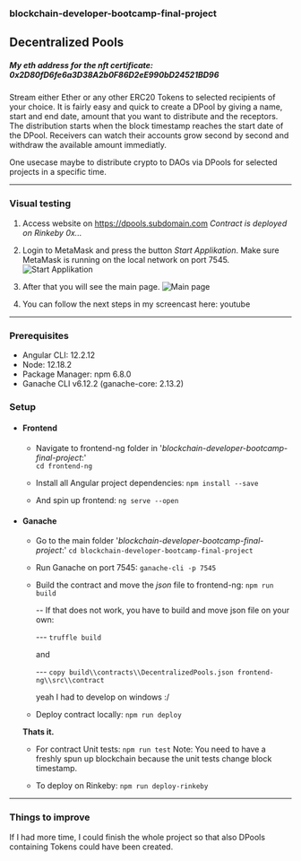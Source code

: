 ### blockchain-developer-bootcamp-final-project

## Decentralized Pools
##### My eth address for the nft certificate:  0x2D80fD6fe6a3D38A2b0F86D2eE990bD24521BD96

Stream either Ether or any other ERC20 Tokens to selected recipients of your choice. It is fairly easy and quick to create a DPool by giving a name, start and end date, amount that you want to distribute and the receptors. The distribution starts when the block timestamp reaches the start date of the DPool. Receivers can watch their accounts grow second by second and withdraw the available amount immediatly.

One usecase maybe to distribute crypto to DAOs via DPools for selected projects in a specific time.


------------
### Visual testing
1. Access website on https://dpools.subdomain.com
*Contract is deployed on Rinkeby 0x...*
2. Login to MetaMask and press the button *Start Applikation*.
Make sure MetaMask is running on the local network on port 7545.
![Start Applikation](https://ibb.co/RBrgB5s "Start Applikation")

3. After that you will see the main page.
![Main page](https://ibb.co/Y2FX26d "Main page")

4. You can follow the next steps in my screencast here:
youtube

------------

### Prerequisites
 - Angular CLI: 12.2.12
 - Node: 12.18.2
 - Package Manager: npm 6.8.0
 - Ganache CLI v6.12.2 (ganache-core: 2.13.2)

### Setup
- #### Frontend
  - Navigate to frontend-ng folder in '*blockchain-developer-bootcamp-final-project*:'<br/>
    `cd frontend-ng`
 
  - Install all Angular project dependencies:
    `npm install --save`

  - And spin up frontend:
    `ng serve --open`

- #### Ganache
  - Go to the main folder '*blockchain-developer-bootcamp-final-project*:'
    `cd blockchain-developer-bootcamp-final-project`

  - Run Ganache on port 7545:
    `ganache-cli -p 7545`

  - Build the contract and move the *json* file to frontend-ng:
    `npm run build`

    --  If that does not work, you have to build and move json file on your own:

     --- `truffle build` 
     
     and 
          
     --- `copy build\\contracts\\DecentralizedPools.json frontend-ng\\src\\contract` 

     yeah I had to develop on windows :/
     
  - Deploy contract locally:
    `npm run deploy`

   **Thats it.**

  - For contract Unit tests:
`npm run test`
Note: You need to have a freshly spun up blockchain because the unit tests change block timestamp.

  - To deploy on Rinkeby:
`npm run deploy-rinkeby`

------------
### Things to improve

If I had more time, I could finish the whole project so that also DPools containing Tokens could have been created.
